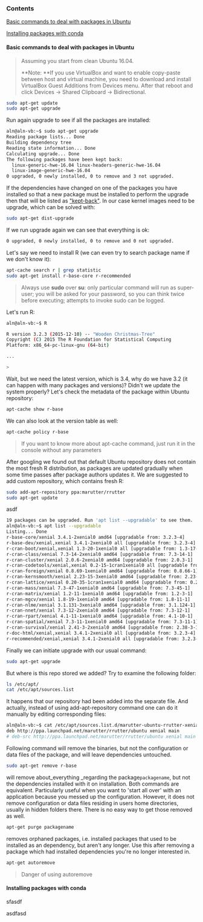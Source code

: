 ### Contents

[Basic commands to deal with packages in Ubuntu](#basic-commands-to-deal-with-packages-in-ubuntu)

[Installing packages with conda](#installing-packages-with-conda)





#### Basic commands to deal with packages in Ubuntu

> Assuming you start from clean Ubuntu 16.04.
>
> **Note: **If you use VirtualBox and want to enable copy-paste between host and virtual machine, you need to download and install VirtualBox Guest Additions from Devices menu. After that reboot and click Devices -&gt; Shared Clipboard -&gt; Bidirectional.

```bash
sudo apt-get update
sudo apt-get upgrade
```

Run again upgrade to see if all the packages are installed:

```bash
aln@aln-vb:~$ sudo apt-get upgrade
Reading package lists... Done
Building dependency tree       
Reading state information... Done
Calculating upgrade... Done
The following packages have been kept back:
  linux-generic-hwe-16.04 linux-headers-generic-hwe-16.04
  linux-image-generic-hwe-16.04
0 upgraded, 0 newly installed, 0 to remove and 3 not upgraded.
```

If the dependencies have changed on one of the packages you have installed so that a new package must be installed to perform the upgrade then that will be listed as ["kept-back"](https://debian-administration.org/article/69/Some_upgrades_show_packages_being_kept_back). In our case kernel images need to be upgrade, which can be solved with:

```bash
sudo apt-get dist-upgrade
```

If we run upgrade again we can see that everything is ok:

```bash
0 upgraded, 0 newly installed, 0 to remove and 0 not upgraded.
```

Let's say we need to install R \(we can even try to search package name if we don't know it\):

```bash
apt-cache search r | grep statistic
sudo apt-get install r-base-core r-recommended
```

> Always use **sudo** over **su**: only particular command will run as super-user; you will be asked for your password, so you can think twice before executing; attempts to invoke sudo can be logged.

Let's run R:

```bash
aln@aln-vb:~$ R

R version 3.2.3 (2015-12-10) -- "Wooden Christmas-Tree"
Copyright (C) 2015 The R Foundation for Statistical Computing
Platform: x86_64-pc-linux-gnu (64-bit)

...

>
```

Wait, but we need the latest version, which is 3.4, why do we have 3.2 \(it can happen with many packages and versions\)? Didn't we update the system properly? Let's check the metadata of the package within Ubuntu repository:

```bash
apt-cache show r-base
```

We can also look at the version table as well:

```bash
apt-cache policy r-base
```

> If you want to know more about apt-cache command, just run it in the console without any parameters

After googling we found out that default Ubuntu repository does not contain the most fresh R distribution, as packages are updated gradually when some time passes after package authors updates it. We are suggested to add custom repository, which contains fresh R:

```bash
sudo add-apt-repository ppa:marutter/rrutter
sudo apt-get update
```

asdf

```bash
19 packages can be upgraded. Run 'apt list --upgradable' to see them.
aln@aln-vb:~$ apt list --upgradable
Listing... Done
r-base-core/xenial 3.4.1-2xenial0 amd64 [upgradable from: 3.2.3-4]
r-base-dev/xenial,xenial 3.4.1-2xenial0 all [upgradable from: 3.2.3-4]
r-cran-boot/xenial,xenial 1.3-20-1xenial0 all [upgradable from: 1.3-17-1]
r-cran-class/xenial 7.3-14-2xenial0 amd64 [upgradable from: 7.3-14-1]
r-cran-cluster/xenial 2.0.6-2xenial0 amd64 [upgradable from: 2.0.3-1]
r-cran-codetools/xenial,xenial 0.2-15-1cran1xenial0 all [upgradable from: 0.2-14-1]
r-cran-foreign/xenial 0.8.69-1xenial0 amd64 [upgradable from: 0.8.66-1]
r-cran-kernsmooth/xenial 2.23-15-3xenial0 amd64 [upgradable from: 2.23-15-1]
r-cran-lattice/xenial 0.20-35-1cran1xenial0 amd64 [upgradable from: 0.20-33-1]
r-cran-mass/xenial 7.3-47-1xenial0 amd64 [upgradable from: 7.3-45-1]
r-cran-matrix/xenial 1.2-11-1xenial0 amd64 [upgradable from: 1.2-3-1]
r-cran-mgcv/xenial 1.8-19-1xenial0 amd64 [upgradable from: 1.8-11-1]
r-cran-nlme/xenial 3.1.131-3xenial0 amd64 [upgradable from: 3.1.124-1]
r-cran-nnet/xenial 7.3-12-2xenial0 amd64 [upgradable from: 7.3-12-1]
r-cran-rpart/xenial 4.1-11-1xenial0 amd64 [upgradable from: 4.1-10-1]
r-cran-spatial/xenial 7.3-11-1xenial0 amd64 [upgradable from: 7.3-11-1]
r-cran-survival/xenial 2.41-3-2xenial0 amd64 [upgradable from: 2.38-3-1]
r-doc-html/xenial,xenial 3.4.1-2xenial0 all [upgradable from: 3.2.3-4]
r-recommended/xenial,xenial 3.4.1-2xenial0 all [upgradable from: 3.2.3-4]
```

Finally we can initiate upgrade with our usual command:

```bash
sudo apt-get upgrade
```

But where is this repo stored we added? Try to examine the following folder:

```bash
ls /etc/apt/
cat /etc/apt/sources.list
```

It happens that our repository had been added into the separate file. And actually, instead of using add-apt-repository command one can do it manually by editing corresponding files:

```bash
aln@aln-vb:~$ cat /etc/apt/sources.list.d/marutter-ubuntu-rrutter-xenial.list 
deb http://ppa.launchpad.net/marutter/rrutter/ubuntu xenial main
# deb-src http://ppa.launchpad.net/marutter/rrutter/ubuntu xenial main
```

Following command will remove the binaries, but not the configuration or data files of the package, and  will leave dependencies untouched.

```bash
sudo apt-get remove r-base
```

will remove about\_everything \_regarding the package`packagename`, but not the dependencies installed with it on installation. Both commands are equivalent. Particularly useful when you want to 'start all over' with an application because you messed up the configuration. However, it does not remove configuration or data files residing in users home directories, usually in hidden folders there. There is no easy way to get those removed as well.

```bash
apt-get purge packagename
```

removes orphaned packages, i.e. installed packages that used to be installed as an dependency, but aren't any longer. Use this after removing a package which had installed dependencies you're no longer interested in.

```bash
apt-get autoremove
```

> Danger of using autoremove



#### Installing packages with conda





sfasdf

asdfasd

